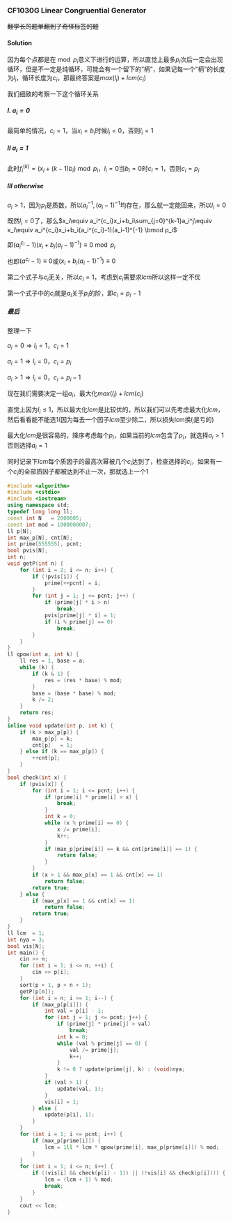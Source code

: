 ### CF1030G Linear Congruential Generator

~~翻学长的题单翻到了奇怪标签的题~~

#### Solution

因为每个点都是在$\bmod p_i$意义下进行的运算，所以直觉上最多$p_i$次后一定会出现循环，但是不一定是纯循环，可能会有一个留下的“柄”，如果记每一个“柄”的长度为$l_i$，循环长度为$c_i$，那最终答案是$max(l_i)+lcm(c_i)$

我们细致的考察一下这个循环关系

##### I. $a_i=0$

最简单的情况，$c_i=1$，当$x_i=b_i$时候$l_i=0$，否则$l_i=1$

##### II $a_i=1$

此时$f_i^{(k)}=(x_i+(k-1)b_i)\bmod p_i$，$l_i=0$当$b_i=0$时$c_i=1$，否则$c_i=p_i$

##### III otherwise

$a_i>1$，因为$p_i$是质数，所以$a_i^{-1},(a_i-1)^{-1}$均存在，那么就一定能回来，所以$l_i=0$

既然$l_i=0$了，那么$x_i\equiv a_i^{c_i}x_i+b_i\sum_{j=0}^{k-1}a_i^j\equiv x_i\equiv a_i^{c_i}x_i+b_i(a_i^{c_i}-1)(a_i-1)^{-1} \bmod p_i$

即$(a_i^{c_i}-1)\left(x_i+b_i(a_i-1)^{-1}\right) \equiv 0 \bmod p_i$

也即$(a^{c_i}-1)\equiv0$或$\left(x_i+b_i(a_i-1)^{-1}\right) \equiv 0$

第二个式子与$c_i$无关，所以$c_i=1$，考虑到$c_i$需要求$lcm$所以这样一定不优

第一个式子中的$c_i$就是$a_i$关于$p_i$的阶，即$c_i=p_i-1$

##### 最后

整理一下

$a_i=0 \Rightarrow l_i=1，c_i=1$

$a_i=1 \Rightarrow l_i=0，c_i=p_i$

$a_i>1 \Rightarrow l_i=0，c_i=p_i-1$

现在我们需要决定一组$a_i$，最大化$max(l_i)+lcm(c_i)$

直觉上因为$l_i\le1$，所以最大化$lcm$是比较优的，所以我们可以先考虑最大化$lcm$，然后看看能不能选$1$(因为每去一个因子$lcm$至少除二，所以损失lcm换$l_i$是亏的)

最大化$lcm$是很容易的，降序考虑每个$p_i$，如果当前的$lcm$包含了$p_i$，就选择$a_i>1$否则选择$a_i=1$

同时记录下$lcm$每个质因子的最高次幂被几个$c_i$达到了，检查选择的$c_i$，如果有一个$c_i$的全部质因子都被达到不止一次，那就选上一个$1$

```cpp
#include <algorithm>
#include <cstdio>
#include <iostream>
using namespace std;
typedef long long ll;
const int N   = 2000005;
const int mod = 1000000007;
ll p[N];
int max_p[N], cnt[N];
int prime[555555], pcnt;
bool pvis[N];
int n;
void getP(int n) {
    for (int i = 2; i <= n; i++) {
        if (!pvis[i]) {
            prime[++pcnt] = i;
        }
        for (int j = 1; j <= pcnt; j++) {
            if (prime[j] * i > n)
                break;
            pvis[prime[j] * i] = 1;
            if (i % prime[j] == 0)
                break;
        }
    }
}
ll qpow(int a, int k) {
    ll res = 1, base = a;
    while (k) {
        if (k & 1) {
            res = (res * base) % mod;
        }
        base = (base * base) % mod;
        k /= 2;
    }
    return res;
}
inline void update(int p, int k) {
    if (k > max_p[p]) {
        max_p[p] = k;
        cnt[p]   = 1;
    } else if (k == max_p[p]) {
        ++cnt[p];
    }
}
bool check(int x) {
    if (pvis[x]) {
        for (int i = 1; i <= pcnt; i++) {
            if (prime[i] * prime[i] > x) {
                break;
            }
            int k = 0;
            while (x % prime[i] == 0) {
                x /= prime[i];
                k++;
            }
            if (max_p[prime[i]] == k && cnt[prime[i]] == 1) {
                return false;
            }
        }
        if (x > 1 && max_p[x] == 1 && cnt[x] == 1)
            return false;
        return true;
    } else {
        if (max_p[x] == 1 && cnt[x] == 1)
            return false;
        return true;
    }
}
ll lcm  = 1;
int nya = 3;
bool vis[N];
int main() {
    cin >> n;
    for (int i = 1; i <= n; ++i) {
        cin >> p[i];
    }
    sort(p + 1, p + n + 1);
    getP(p[n]);
    for (int i = n; i >= 1; i--) {
        if (max_p[p[i]]) {
            int val = p[i] - 1;
            for (int j = 1; j <= pcnt; j++) {
                if (prime[j] * prime[j] > val)
                    break;
                int k = 0;
                while (val % prime[j] == 0) {
                    val /= prime[j];
                    k++;
                }
                k != 0 ? update(prime[j], k) : (void)nya;
            }
            if (val > 1) {
                update(val, 1);
            }
            vis[i] = 1;
        } else {
            update(p[i], 1);
        }
    }
    for (int i = 1; i <= pcnt; i++) {
        if (max_p[prime[i]]) {
            lcm = 1ll * lcm * qpow(prime[i], max_p[prime[i]]) % mod;
        }
    }
    for (int i = 1; i <= n; i++) {
        if ((vis[i] && check(p[i] - 1)) || (!vis[i] && check(p[i]))) {
            lcm = (lcm + 1) % mod;
            break;
        }
    }
    cout << lcm;
}
```

